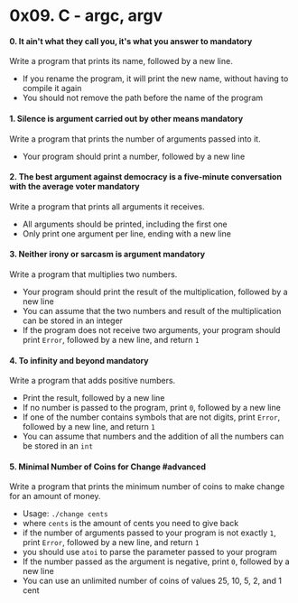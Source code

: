 <h1 class="gap">0x09. C - argc, argv</h1>


<h4 class="task">
    0. It ain't what they call you, it's what you answer to
      <span class="alert alert-warning mandatory-optional">
        mandatory
      </span>
</h4><p>Write a program that prints its name, followed by a new line.</p><ul>
<li>If you rename the program, it will print the new name, without having to compile it again</li>
<li>You should not remove the path before the name of the program</li>
</ul>


<h4 class="task">
    1. Silence is argument carried out by other means
      <span class="alert alert-warning mandatory-optional">
        mandatory
      </span>
</h4><p>Write a program that prints the number of arguments passed into it.</p><ul>
<li>Your program should print a number, followed by a new line</li>
</ul>


<h4 class="task">
    2. The best argument against democracy is a five-minute conversation with the average voter
      <span class="alert alert-warning mandatory-optional">
        mandatory
      </span>
</h4><p>Write a program that prints all arguments it receives.</p><ul>
<li>All arguments should be printed, including the first one</li>
<li>Only print one argument per line, ending with a new line</li>
</ul>


<h4 class="task">
    3. Neither irony or sarcasm is argument
      <span class="alert alert-warning mandatory-optional">
        mandatory
      </span>
</h4><p>Write a program that multiplies two numbers.</p><ul>
<li>Your program should print the result of the multiplication, followed by a new line</li>
<li>You can assume that the two numbers and result of the multiplication can be stored in an integer</li>
<li>If the program does not receive two arguments, your program should print <code>Error</code>, followed by a new line, and return <code>1</code></li>
</ul>


<h4 class="task">
    4. To infinity and beyond
      <span class="alert alert-warning mandatory-optional">
        mandatory
      </span>
</h4><p>Write a program that adds positive numbers.</p><ul>
<li>Print the result, followed by a new line</li>
<li>If no number is passed to the program, print <code>0</code>, followed by a new line</li>
<li>If one of the number contains symbols that are not digits, print <code>Error</code>, followed by a new line, and return <code>1</code></li>
<li>You can assume that numbers and the addition of all the numbers can be stored in an <code>int</code></li>
</ul>


<h4 class="task">
    5. Minimal Number of Coins for Change
      <span class="alert alert-info mandatory-optional">
        #advanced
      </span>
</h4><p>Write a program that prints the minimum number of coins to make change for an amount of money.</p><ul>
<li>Usage: <code>./change cents</code></li>
<li>where <code>cents</code> is the amount of cents you need to give back</li>
<li>if the number of arguments passed to your program is not exactly <code>1</code>, print <code>Error</code>, followed by a new line, and return <code>1</code></li>
<li>you should use <code>atoi</code> to parse the parameter passed to your program</li>
<li>If the number passed as the argument is negative, print <code>0</code>, followed by a new line</li>
<li>You can use an unlimited number of coins of values 25, 10, 5, 2, and 1 cent</li>
</ul>

